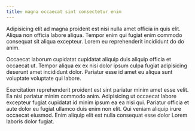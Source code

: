 ```yaml
---
title: magna occaecat sint consectetur enim
---
```


Adipisicing elit ad magna proident est nisi nulla amet officia in quis elit. Aliqua non officia labore aliqua. Tempor enim qui fugiat enim commodo consequat sit aliqua excepteur. Lorem eu reprehenderit incididunt do do anim.

Occaecat laborum cupidatat cupidatat aliquip duis aliquip officia et occaecat ut. Tempor aliqua ex ex nisi dolor ipsum culpa fugiat adipisicing deserunt amet incididunt dolor. Pariatur esse id amet eu aliqua sunt voluptate voluptate qui labore.

Exercitation reprehenderit proident est sint pariatur minim amet esse velit. Ea nisi pariatur minim commodo anim. Adipisicing ut occaecat labore excepteur fugiat cupidatat id minim ipsum ea ea nisi qui. Pariatur officia et aute dolor eu fugiat ullamco duis enim non elit. Qui veniam aliquip irure occaecat eiusmod. Enim aliquip elit est nulla consequat esse dolor Lorem laboris dolor fugiat.